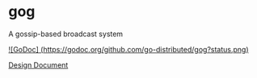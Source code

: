 gog
===

A gossip-based broadcast system

[![GoDoc] (https://godoc.org/github.com/go-distributed/gog?status.png)](https://godoc.org/github.com/go-distributed/gog)

[Design Document](https://docs.google.com/document/d/189erD25i-CLiYEYWVIo9OL6MKID2RnIKbFsByrTznkA/edit?usp=sharing)
